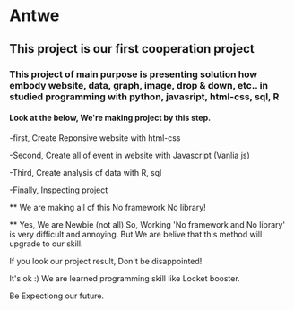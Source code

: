# Antwe
## This project is our first cooperation project

### This project of main purpose is presenting solution how embody website, data, graph, image, drop & down, etc.. in studied programming with python, javasript, html-css, sql, R

#### Look at the below, We're making project by this step.

-first, Create Reponsive website with html-css

-Second, Create all of event in website with Javascript (Vanlia js)

-Third, Create analysis of data with R, sql

-Finally, Inspecting project 


** We are making all of this No framework No library! 

** Yes, We are Newbie (not all) So, Working 'No framework and No library' is very difficult and annoying. But We are belive that this method will upgrade to our skill.

If you look our project result, Don't be disappointed! 

It's ok :)    We are learned programming skill like Locket booster. 

Be Expectiong our future.

